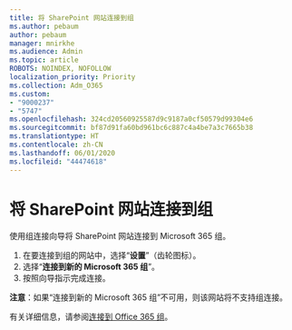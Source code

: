 ```yaml
---
title: 将 SharePoint 网站连接到组
ms.author: pebaum
author: pebaum
manager: mnirkhe
ms.audience: Admin
ms.topic: article
ROBOTS: NOINDEX, NOFOLLOW
localization_priority: Priority
ms.collection: Adm_O365
ms.custom:
- "9000237"
- "5747"
ms.openlocfilehash: 324cd20560925587d9c9187a0cf50579d99304e6
ms.sourcegitcommit: bf87d91fa60bd961bc6c887c4a4be7a3c7665b38
ms.translationtype: HT
ms.contentlocale: zh-CN
ms.lasthandoff: 06/01/2020
ms.locfileid: "44474618"
---
```

# <a name="connect-a-sharepoint-site-to-a-group"></a>将 SharePoint 网站连接到组

使用组连接向导将 SharePoint 网站连接到 Microsoft 365 组。

1. 在要连接到组的网站中，选择“**设置**”（齿轮图标）。
2. 选择“**连接到新的 Microsoft 365 组**”。
3. 按照向导指示完成连接。

**注意**：如果“连接到新的 Microsoft 365 组”不可用，则该网站将不支持组连接。

有关详细信息，请参阅[连接到 Office 365 组](https://docs.microsoft.com/sharepoint/dev/transform/modernize-connect-to-office365-group)。